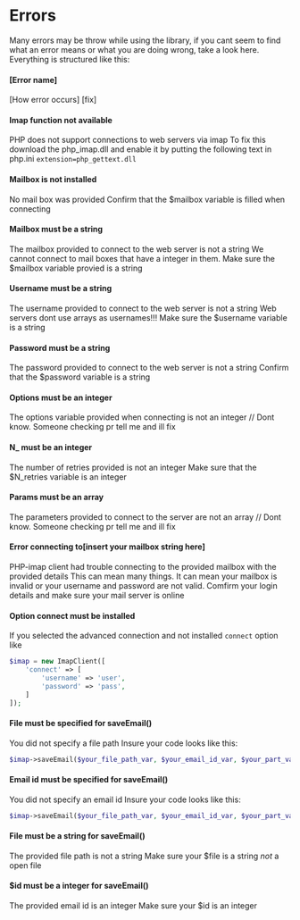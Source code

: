 # Errors

Many errors may be throw while using the library, if you cant seem to find what an error means or what you are doing wrong, take a look here.
Everything is structured like this:
#### [Error name]
[How error occurs]
[fix]
#### Imap function not available
PHP does not support connections to web servers via imap
To fix this download the php_imap.dll and enable it by putting the following text in php.ini `extension=php_gettext.dll`
#### Mailbox is not installed
No mail box was provided
Confirm that the $mailbox variable is filled when connecting
#### Mailbox must be a string
The mailbox provided to connect to the web server is not a string
We cannot connect to mail boxes that have a integer in them. Make sure the $mailbox variable provied is a string
#### Username must be a string
The username provided to connect to the web server is not a string
Web servers dont use arrays as usernames!!! Make sure the $username variable is a string
#### Password must be a string
The password provided to connect to the web server is not a string
Confirm that the $password variable is a string
#### Options must be an integer
The options variable provided when connecting is not an integer
// Dont know. Someone checking pr tell me and ill fix
#### N_ must be an integer
The number of retries provided is not an integer
Make sure that the $N_retries variable is an integer
#### Params must be an array
The parameters provided to connect to the server are not an array
// Dont know. Someone checking pr tell me and ill fix
#### Error connecting to[insert your mailbox string here]
PHP-imap client had trouble connecting to the provided mailbox with the provided details
This can mean many things. It can mean your mailbox is invalid or your username and password are not valid. Comfirm your login details and make sure your mail server is online
#### Option connect must be installed
If you selected the advanced connection and not installed `connect` option like
```php
$imap = new ImapClient([
    'connect' => [
        'username' => 'user',
        'password' => 'pass',
    ]
]);
```
#### File must be specified for saveEmail()
You did not specify a file path
Insure your code looks like this:
```php
$imap->saveEmail($your_file_path_var, $your_email_id_var, $your_part_var)
```
#### Email id must be specified for saveEmail()
You did not specify an email id
Insure your code looks like this:
```php
$imap->saveEmail($your_file_path_var, $your_email_id_var, $your_part_var)
```
#### File must be a string for saveEmail()
The provided file path is not a string
Make sure your $file is a string *not* a open file
#### $id must be a integer for saveEmail()
The provided email id is an integer
Make sure your $id is an integer
